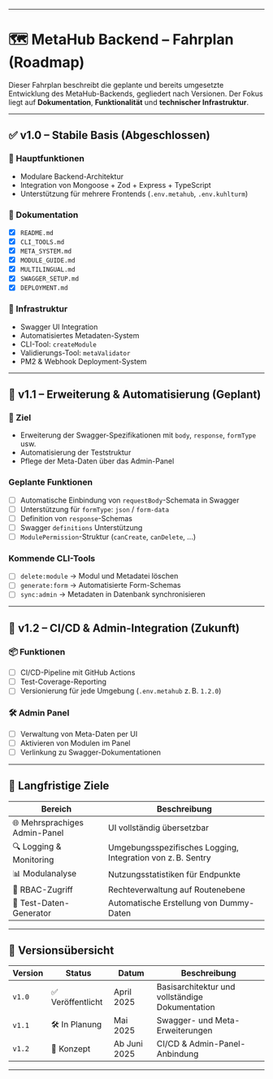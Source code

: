 
---

# 🗺️ MetaHub Backend – Fahrplan (Roadmap)

Dieser Fahrplan beschreibt die geplante und bereits umgesetzte Entwicklung des MetaHub-Backends, gegliedert nach Versionen. Der Fokus liegt auf **Dokumentation**, **Funktionalität** und **technischer Infrastruktur**.

---

## ✅ **v1.0 – Stabile Basis (Abgeschlossen)**

### 🧩 Hauptfunktionen
- Modulare Backend-Architektur
- Integration von Mongoose + Zod + Express + TypeScript
- Unterstützung für mehrere Frontends (`.env.metahub`, `.env.kuhlturm`)

### 📘 Dokumentation
- [x] `README.md`
- [x] `CLI_TOOLS.md`
- [x] `META_SYSTEM.md`
- [x] `MODULE_GUIDE.md`
- [x] `MULTILINGUAL.md`
- [x] `SWAGGER_SETUP.md`
- [x] `DEPLOYMENT.md`

### 🔧 Infrastruktur
- Swagger UI Integration
- Automatisiertes Metadaten-System
- CLI-Tool: `createModule`
- Validierungs-Tool: `metaValidator`
- PM2 & Webhook Deployment-System

---

## 🚧 **v1.1 – Erweiterung & Automatisierung (Geplant)**

### 🎯 Ziel
- Erweiterung der Swagger-Spezifikationen mit `body`, `response`, `formType` usw.
- Automatisierung der Teststruktur
- Pflege der Meta-Daten über das Admin-Panel

### Geplante Funktionen
- [ ] Automatische Einbindung von `requestBody`-Schemata in Swagger
- [ ] Unterstützung für `formType`: `json` / `form-data`
- [ ] Definition von `response`-Schemas
- [ ] Swagger `definitions` Unterstützung
- [ ] `ModulePermission`-Struktur (`canCreate`, `canDelete`, ...)

### Kommende CLI-Tools
- [ ] `delete:module` → Modul und Metadatei löschen
- [ ] `generate:form` → Automatisierte Form-Schemas
- [ ] `sync:admin` → Metadaten in Datenbank synchronisieren

---

## 🔮 **v1.2 – CI/CD & Admin-Integration (Zukunft)**

### 📦 Funktionen
- [ ] CI/CD-Pipeline mit GitHub Actions
- [ ] Test-Coverage-Reporting
- [ ] Versionierung für jede Umgebung (`.env.metahub` z. B. `1.2.0`)

### 🛠️ Admin Panel
- [ ] Verwaltung von Meta-Daten per UI
- [ ] Aktivieren von Modulen im Panel
- [ ] Verlinkung zu Swagger-Dokumentationen

---

## 📌 Langfristige Ziele

| Bereich | Beschreibung |
|--------|--------------|
| 🌐 Mehrsprachiges Admin-Panel | UI vollständig übersetzbar |
| 🔍 Logging & Monitoring | Umgebungsspezifisches Logging, Integration von z. B. Sentry |
| 📊 Modulanalyse | Nutzungsstatistiken für Endpunkte |
| 🔐 RBAC-Zugriff | Rechteverwaltung auf Routenebene |
| 🧪 Test-Daten-Generator | Automatische Erstellung von Dummy-Daten |

---

## 🔁 Versionsübersicht

| Version | Status | Datum | Beschreibung |
|---------|--------|-------|--------------|
| `v1.0` | ✅ Veröffentlicht | April 2025 | Basisarchitektur und vollständige Dokumentation |
| `v1.1` | 🛠️ In Planung | Mai 2025 | Swagger- und Meta-Erweiterungen |
| `v1.2` | 🧠 Konzept | Ab Juni 2025 | CI/CD & Admin-Panel-Anbindung |

---
